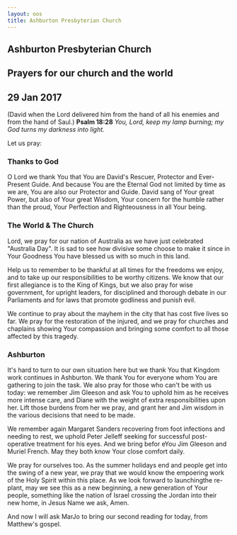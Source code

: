 ```yaml
---
layout: oos
title: Ashburton Presbyterian Church
---
```

## Ashburton Presbyterian Church

## Prayers for our church and the world

## 29 Jan 2017 
(David  when the Lord delivered him from the hand of all his enemies and from the hand of Saul.)
__Psalm 18:28__ _You, Lord, keep my lamp burning; my God turns my darkness into light._

Let us pray:

### Thanks to God
O Lord we thank You that You are David's Rescuer, Protector and Ever-Present Guide. And because You are the Eternal God not limited by time as we are, You are also our Protector and Guide. David sang of Your great Power, but also of Your great Wisdom, Your concern for the humble rather than the proud, Your Perfection and Righteousness in all Your being.

### The World & The Church
Lord, we pray for our nation of Australia as we have just celebrated "Australia Day". It is sad to see how divisive some choose to make it since in Your Goodness You have blessed us with so much in this land. 

Help us to remember to be thankful at all times for the freedoms we enjoy, and to take up our responsibilities to be worthy citizens. We know that our first allegiance is to the King of Kings, but we also pray for wise government, for upright leaders, for disciplined and thorough debate in our Parliaments and for laws that promote godliness and punish evil.

We continue to pray about the mayhem in the city that has cost five lives so far. We pray for the restoration of the injured, and we pray for churches and chaplains showing Your compassion and bringing some comfort to all those affected by this tragedy.

### Ashburton
It's hard to turn to our own situation here but we thank You that Kingdom work continues in Ashburton. We thank You for everyone whom You are gathering to join the task. We also pray for those who can't be with us today: we remember Jim Gleeson and ask You to uphold him as he receives more intense care, and Diane with the weight of extra responsibilities upon her. Lift those burdens from her we pray, and grant her and Jim wisdom in the various decisions that need to be made.

We remember again Margaret Sanders recovering from foot infections and needing to rest, we uphold Peter Jelleff seeking for successful post-operative treatment for his eyes. And we bring befor eYou Jim Gleeson and Muriel French. May they both know Your close comfort daily.

We pray for ourselves too. As the summer holidays end and people get into the swing of a new year, we pray that we would know the empoering work of the Holy Spirit within this place. As we look forward to launchingthe re-plant, may we see this as a new beginning, a new generation of Your people, something like the nation of Israel crossing the Jordan into their new home, in Jesus Name we ask, Amen.

And now I will ask MarJo to bring our second reading for today, from Matthew's gospel.
